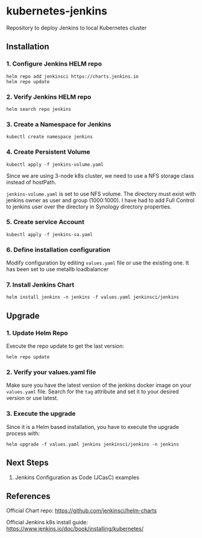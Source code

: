 # kubernetes-jenkins
Repository to deploy Jenkins to local Kubernetes cluster

## Installation
### 1. Configure Jenkins HELM repo
```
helm repo add jenkinsci https://charts.jenkins.io
helm repo update
```

### 2. Verify Jenkins HELM repo
```
helm search repo jenkins
```

### 3. Create a Namespace for Jenkins
```
kubectl create namespace jenkins
```

### 4. Create Persistent Volume
```
kubectl apply -f jenkins-volume.yaml
```

Since we are using 3-node k8s cluster, we need to use a NFS storage class instead of hostPath.

`jenkins-volume.yaml` is set to use NFS volume. The directory must exist with jenkins owner as user and group (1000:1000). I have had to add Full Control to jenkins user over the directory in Synology directory properties.

### 5. Create service Account
```
kubectl apply -f jenkins-sa.yaml
```

### 6. Define installation configuration
Modify configuration by editing `values.yaml` file or use the existing one. It has been set to use metallb loadbalancer

### 7. Install Jenkins Chart
```
helm install jenkins -n jenkins -f values.yaml jenkinsci/jenkins
```

## Upgrade
### 1. Update Helm Repo
Execute the repo update to get the last version:
```
helm repo update
```

### 2. Verify your values.yaml file
Make sure you have the latest version of the jenkins docker image on your `values.yaml` file. Search for the `tag` attribute and set it to your desired version or use latest.

### 3. Execute the upgrade
Since it is a Helm based installation, you have to execute the upgrade process with:
```
helm upgrade -f values.yaml jenkins jenkinsci/jenkins -n jenkins
```

## Next Steps
1. Jenkins Configuration as Code (JCasC) examples

## References
Official Chart repo: https://github.com/jenkinsci/helm-charts

Official Jenkins k8s install guide: https://www.jenkins.io/doc/book/installing/kubernetes/
